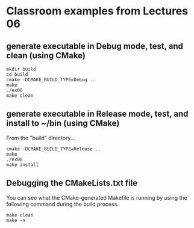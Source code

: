 # Classroom examples from Lectures 06

## generate executable in Debug mode, test, and clean (using CMake)
```
mkdir build
cd build
cmake -DCMAKE_BUILD_TYPE=Debug ..
make
./ex06
make clean
```

## generate executable in Release mode, test, and install to ~/bin (using CMake)

From the "build" directory...

```
cmake -DCMAKE_BUILD_TYPE=Release ..
make
./ex06
make install
```

## Debugging the CMakeLists.txt file

You can see what the CMake-generated Makefile is running by using the following command during the build process.

```
make clean
make -n
```
